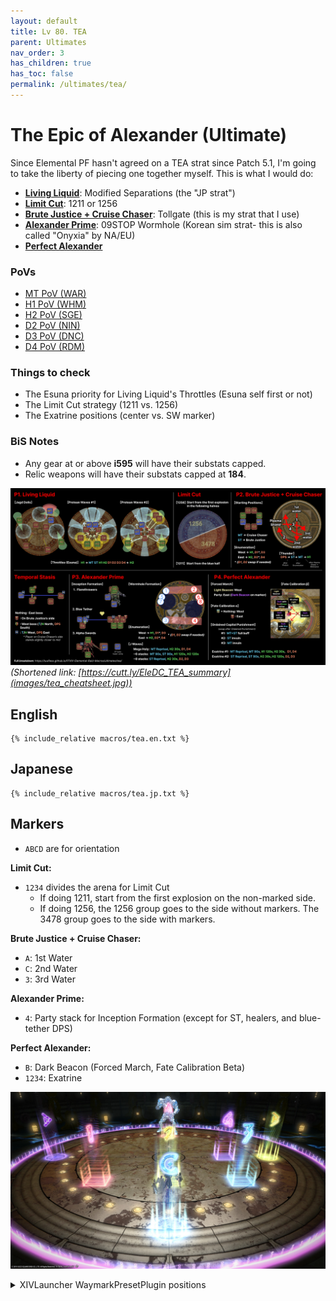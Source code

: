 ```yaml
---
layout: default
title: Lv 80. TEA
parent: Ultimates
nav_order: 3
has_children: true
has_toc: false
permalink: /ultimates/tea/
---
```


# The Epic of Alexander (Ultimate)

Since Elemental PF hasn't agreed on a TEA strat since Patch 5.1, I'm going to take the liberty of piecing one together myself. This is what I would do:

- [**Living Liquid**](en/01_living_liquid.md): Modified Separations (the "JP strat")
- [**Limit Cut**](en/02_limit_cut.md): 1211 or 1256
- [**Brute Justice + Cruise Chaser**](en/03_bjcc.md): Tollgate (this is my strat that I use)
- [**Alexander Prime**](en/04_alex_prime.md): 09STOP Wormhole (Korean sim strat- this is also called "Onyxia" by NA/EU)
- [**Perfect Alexander**](en/05_perfect_alex.md)

### PoVs

- [MT PoV (WAR)](https://youtu.be/uJVHsrhHsJ8)
- [H1 PoV (WHM)](https://youtu.be/IqcxKunPY5Q)
- [H2 PoV (SGE)](https://youtu.be/Q80yoHMcxhg)
- [D2 PoV (NIN)](https://youtu.be/yb9oLIlwiCM)
- [D3 PoV (DNC)](https://youtu.be/ToaYJdOdUcA)
- [D4 PoV (RDM)](https://youtu.be/coE2xYyd23A)

### Things to check

- The Esuna priority for Living Liquid's Throttles (Esuna self first or not)
- The Limit Cut strategy (1211 vs. 1256)
- The Exatrine positions (center vs. SW marker)

### BiS Notes

- Any gear at or above **i595** will have their substats capped.
- Relic weapons will have their substats capped at **184**.

![](images/tea_cheatsheet.jpg)
*(Shortened link: [https://cutt.ly/EleDC_TEA_summary](images/tea_cheatsheet.jpg))*

## English

```
{% include_relative macros/tea.en.txt %}
```

## Japanese

```
{% include_relative macros/tea.jp.txt %}
```

## Markers

- `ABCD` are for orientation

**Limit Cut:**
- `1234` divides the arena for Limit Cut
	- If doing 1211, start from the first explosion on the non-marked side.
	- If doing 1256, the 1256 group goes to the side without markers. The 3478 group goes to the side with markers.
	
**Brute Justice + Cruise Chaser:**
- `A`: 1st Water
- `C`: 2nd Water
- `3`: 3rd Water

**Alexander Prime:**
- `4`: Party stack for Inception Formation (except for ST, healers, and blue-tether DPS)

**Perfect Alexander:**
- `B`: Dark Beacon (Forced March, Fate Calibration Beta)
- `1234`: Exatrine

![](images/markers.jpg)
<details markdown=block>
<summary>XIVLauncher WaymarkPresetPlugin positions</summary>

```json
{"Name":"TEA","MapID":694,"A":{"X":100.0,"Y":0.0,"Z":88.0,"ID":0,"Active":true},"B":{"X":114.0,"Y":0.0,"Z":100.0,"ID":1,"Active":true},"C":{"X":100.0,"Y":0.0,"Z":116.0,"ID":2,"Active":true},"D":{"X":84.0,"Y":0.0,"Z":100.0,"ID":3,"Active":true},"One":{"X":92.2,"Y":0.0,"Z":107.8,"ID":4,"Active":true},"Two":{"X":100.0,"Y":0.0,"Z":107.8,"ID":5,"Active":true},"Three":{"X":107.8,"Y":0.0,"Z":107.8,"ID":6,"Active":true},"Four":{"X":107.8,"Y":0.0,"Z":100.0,"ID":7,"Active":true}}
```

</details>